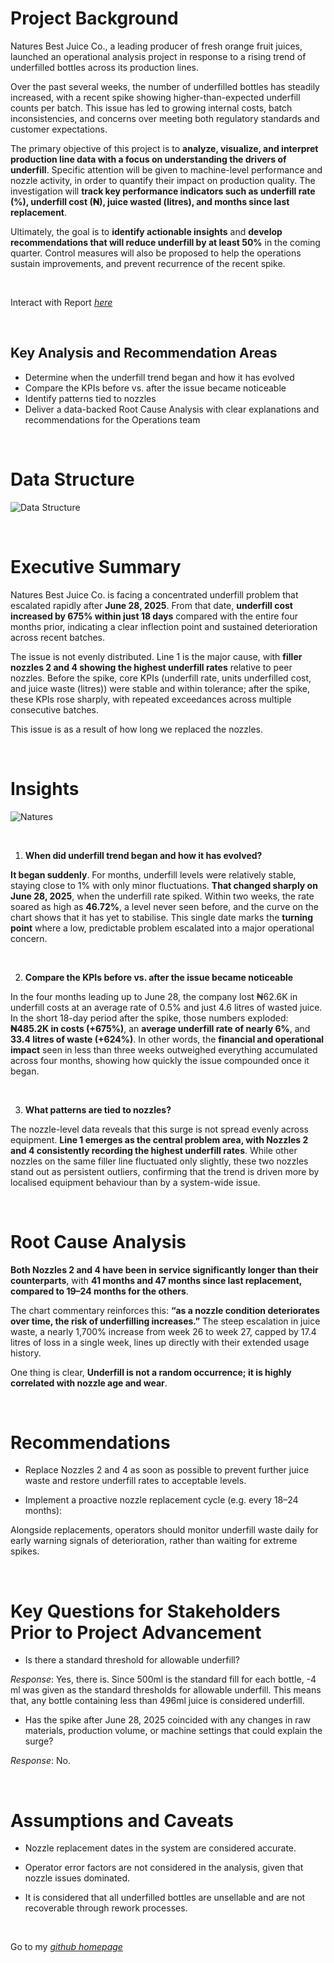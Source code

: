 # Project Background

Natures Best Juice Co., a leading producer of fresh orange fruit juices, launched an operational analysis project in response to a rising trend of underfilled bottles across its production lines. 

Over the past several weeks, the number of underfilled bottles has steadily increased, with a recent spike showing higher-than-expected underfill counts per batch. This issue has led to growing internal costs, batch inconsistencies, and concerns over meeting both regulatory standards and customer expectations.

The primary objective of this project is to **analyze, visualize, and interpret production line data with a focus on understanding the drivers of underfill**. Specific attention will be given to machine-level performance and nozzle activity, in order to quantify their impact on production quality. The investigation will **track key performance indicators such as underfill rate (%), underfill cost (₦), juice wasted (litres), and months since last replacement**.

Ultimately, the goal is to **identify actionable insights** and **develop recommendations that will reduce underfill by at least 50%** in the coming quarter. Control measures will also be proposed to help the operations sustain improvements, and prevent recurrence of the recent spike.


<br/>

Interact with Report *[here](https://app.powerbi.com/view?r=eyJrIjoiOTliYzQ1OWItNjdiZS00ZTk5LTkxNDQtNmNjNzM0YzBlMWVlIiwidCI6IjY5M2I4NzFiLTNhMjItNDUxOS04ZjZhLTFhYjNjOTI4Y2FlMSJ9)*

<br/>

## Key Analysis and Recommendation Areas

* Determine when the underfill trend began and how it has evolved
* Compare the KPIs before vs. after the issue became noticeable
* Identify patterns tied to nozzles
* Deliver a data-backed Root Cause Analysis with clear explanations and recommendations for the Operations team 

<br/>

# Data Structure

![Data Structure](https://github.com/Blessing336/Natures_Best_Underfill_Rate_Analysis/blob/47cdab9e3cb2ebd9dd7059eb54678f9fdb9147d3/Resources/Natures%20Data%20Structure.png)

<br/>

# Executive Summary

Natures Best Juice Co. is facing a concentrated underfill problem that escalated rapidly after **June 28, 2025**. From that date, **underfill cost increased by 675% within just 18 days** compared with the entire four months prior, indicating a clear inflection point and sustained deterioration across recent batches.

The issue is not evenly distributed. Line 1 is the major cause, with **filler nozzles 2 and 4 showing the highest underfill rates** relative to peer nozzles. Before the spike, core KPIs (underfill rate, units underfilled cost, and juice waste (litres)) were stable and within tolerance; after the spike, these KPIs rose sharply, with repeated exceedances across multiple consecutive batches.

This issue is as a result of how long we replaced the nozzles.


<br/>

# Insights

![Natures](https://github.com/Blessing336/Natures_Best_Underfill_Rate_Analysis/blob/c256d2b172bcd0b1446e02789bbd14ce666212d5/Resources/natures_full.gif)

<br/>

1. **When did underfill trend began and how it has evolved?**

**It began suddenly**. For months, underfill levels were relatively stable, staying close to 1% with only minor fluctuations. **That changed sharply on June 28, 2025**, when the underfill rate spiked. Within two weeks, the rate soared as high as **46.72%**, a level never seen before, and the curve on the chart shows that it has yet to stabilise. This single date marks the **turning point** where a low, predictable problem escalated into a major operational concern.

<br/>

2. **Compare the KPIs before vs. after the issue became noticeable**

In the four months leading up to June 28, the company lost ₦62.6K in underfill costs at an average rate of 0.5% and just 4.6 litres of wasted juice. In the short 18-day period after the spike, those numbers exploded: **₦485.2K in costs (+675%)**, an **average underfill rate of nearly 6%**, and **33.4 litres of waste (+624%)**. In other words, the **financial and operational impact** seen in less than three weeks outweighed everything accumulated across four months, showing how quickly the issue compounded once it began.

<br/>

3. **What patterns are tied to nozzles?**

The nozzle-level data reveals that this surge is not spread evenly across equipment. **Line 1 emerges as the central problem area, with Nozzles 2 and 4 consistently recording the highest underfill rates**. While other nozzles on the same filler line fluctuated only slightly, these two nozzles stand out as persistent outliers, confirming that the trend is driven more by localised equipment behaviour than by a system-wide issue.


<br/>


# Root Cause Analysis

**Both Nozzles 2 and 4 have been in service significantly longer than their counterparts**, with **41 months and 47 months since last replacement, compared to 19–24 months for the others**. 

The chart commentary reinforces this: **“as a nozzle condition deteriorates over time, the risk of underfilling increases.”** The steep escalation in juice waste, a nearly 1,700% increase from week 26 to week 27, capped by 17.4 litres of loss in a single week, lines up directly with their extended usage history. 

One thing is clear, **Underfill is not a random occurrence; it is highly correlated with nozzle age and wear**.

<br/>

# Recommendations

* Replace Nozzles 2 and 4 as soon as possible to prevent further juice waste and restore underfill rates to acceptable levels.

* Implement a proactive nozzle replacement cycle (e.g. every 18–24 months): 

Alongside replacements, operators should monitor underfill waste daily for early warning signals of deterioration, rather than waiting for extreme spikes.



<br/>

# Key Questions for Stakeholders Prior to Project Advancement

* Is there a standard threshold for allowable underfill?

*Response*: Yes, there is. Since 500ml is the standard fill for each bottle, -4 ml was given as the standard thresholds for allowable underfill. This means that, any bottle containing less than 496ml juice is considered underfill.

* Has the spike after June 28, 2025 coincided with any changes in raw materials, production volume, or machine settings that could explain the surge?

*Response*: No.


<br/>


# Assumptions and Caveats

* Nozzle replacement dates in the system are considered accurate.

* Operator error factors are not considered in the analysis, given that nozzle issues dominated.

* It is considered that all underfilled bottles are unsellable and are not recoverable through rework processes.



<br/>

Go to my *[github homepage](https://github.com/Blessing336)*

